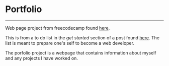 # Portfolio 

----------

Web page project from freecodecamp found [here](https://www.freecodecamp.com/challenges/build-a-personal-portfolio-webpage).

This is from a to do list in the _get started_ section of a post found [here](https://forum.freecodecamp.com/t/computer-guide-web-development-with-computer-science-foundations-comprehensive-path/64516). The list is meant to prepare one's self to become a web developer.

The porfolio project is a webpage that contains information about myself and any projects I have worked on.
